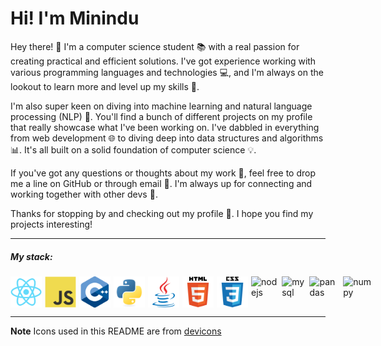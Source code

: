 # Hi! I'm Minindu

Hey there! 👋 I'm a computer science student 📚 with a real passion for creating practical and efficient solutions. I've got experience working with various programming languages and technologies 💻, and I'm always on the lookout to learn more and level up my skills 🚀.

I'm also super keen on diving into machine learning and natural language processing (NLP) 🤖. You'll find a bunch of different projects on my profile that really showcase what I've been working on. I've dabbled in everything from web development 🌐 to diving deep into data structures and algorithms 📊. It's all built on a solid foundation of computer science 💡.

If you've got any questions or thoughts about my work 🤔, feel free to drop me a line on GitHub or through email 📧. I'm always up for connecting and working together with other devs 🤝.

Thanks for stopping by and checking out my profile 🙏. I hope you find my projects interesting!

---

##### My stack:
<div style="display: flex;">
  <img src="https://github.com/devicons/devicon/blob/master/icons/react/react-original.svg" alt="React" style="height: 50px; margin-right: 5px;">
  <img src="https://github.com/devicons/devicon/blob/master/icons/javascript/javascript-original.svg" alt="JavaScript" style="height: 50px; margin-right: 5px;">
  <img src="https://github.com/devicons/devicon/blob/master/icons/cplusplus/cplusplus-original.svg" alt="C++" style="height: 50px; margin-right: 5px;">
  <img src="https://github.com/devicons/devicon/blob/master/icons/python/python-original.svg" alt="Python" style="height: 50px; margin-right: 5px;">
  <img src="https://github.com/devicons/devicon/blob/master/icons/java/java-original.svg" alt="Java" style="height: 50px; margin-right: 5px;">
  <img src="https://github.com/devicons/devicon/blob/master/icons/html5/html5-original-wordmark.svg" alt="HTML" style="height: 50px; margin-right: 5px;">
  <img src="https://github.com/devicons/devicon/blob/master/icons/css3/css3-original-wordmark.svg" alt="CSS" style="height: 50px; margin-right: 5px;">
  <img src="https://cdn.jsdelivr.net/gh/devicons/devicon/icons/nodejs/nodejs-original-wordmark.svg" alt="nodejs" style="height: 50px;  margin-right: 5px;" />
  <img src="https://cdn.jsdelivr.net/gh/devicons/devicon/icons/mysql/mysql-plain-wordmark.svg" alt="mysql" style="height: 50px;  margin-right: 5px;" />
  <img src="https://cdn.jsdelivr.net/gh/devicons/devicon/icons/pandas/pandas-original.svg" alt="pandas" style="height: 50px;  margin-right: 5px;" />
  <img src="https://cdn.jsdelivr.net/gh/devicons/devicon/icons/numpy/numpy-original.svg" alt="numpy" style="height: 50px;  margin-right: 5px;"/>


  


</div>

---

**Note**
Icons used in this README are from [devicons](https://github.com/devicons/devicon) 
